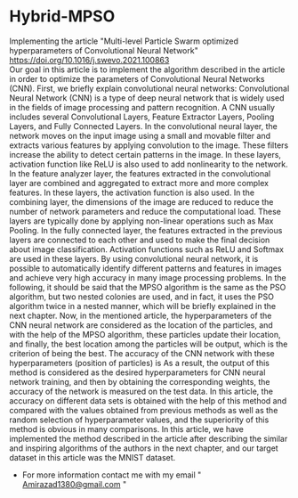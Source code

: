 # Hybrid-MPSO
Implementing the article "Multi-level Particle Swarm optimized hyperparameters of Convolutional Neural Network" 
https://doi.org/10.1016/j.swevo.2021.100863  
Our goal in this article is to implement the algorithm described in the article in order to optimize the parameters of Convolutional Neural Networks (CNN).
First, we briefly explain convolutional neural networks:
Convolutional Neural Network (CNN) is a type of deep neural network that is widely used in the fields of image processing and pattern recognition. A CNN usually includes several Convolutional Layers, Feature Extractor Layers, Pooling Layers, and Fully Connected Layers.
In the convolutional neural layer, the network moves on the input image using a small and movable filter and extracts various features by applying convolution to the image. These filters increase the ability to detect certain patterns in the image. In these layers, activation function like ReLU is also used to add nonlinearity to the network.
In the feature analyzer layer, the features extracted in the convolutional layer are combined and aggregated to extract more and more complex features. In these layers, the activation function is also used.
In the combining layer, the dimensions of the image are reduced to reduce the number of network parameters and reduce the computational load. These layers are typically done by applying non-linear operations such as Max Pooling.
In the fully connected layer, the features extracted in the previous layers are connected to each other and used to make the final decision about image classification. Activation functions such as ReLU and Softmax are used in these layers.
By using convolutional neural network, it is possible to automatically identify different patterns and features in images and achieve very high accuracy in many image processing problems.
In the following, it should be said that the MPSO algorithm is the same as the PSO algorithm, but two nested colonies are used, and in fact, it uses the PSO algorithm twice in a nested manner, which will be briefly explained in the next chapter.
Now, in the mentioned article, the hyperparameters of the CNN neural network are considered as the location of the particles, and with the help of the MPSO algorithm, these particles update their location, and finally, the best location among the particles will be output, which is the criterion of being the best.
The accuracy of the CNN network with these hyperparameters (position of particles) is As a result, the output of this method is considered as the desired hyperparameters for CNN neural network training, and then by obtaining the corresponding weights, the accuracy of the network is measured on the test data.
In this article, the accuracy on different data sets is obtained with the help of this method and compared with the values obtained from previous methods as well as the random selection of hyperparameter values, and the superiority of this method is obvious in many comparisons.
In this article, we have implemented the method described in the article after describing the similar and inspiring algorithms of the authors in the next chapter, and our target dataset in this article was the MNIST dataset.
* For more information contact me with my email " Amirazad1380@gmail.com "
